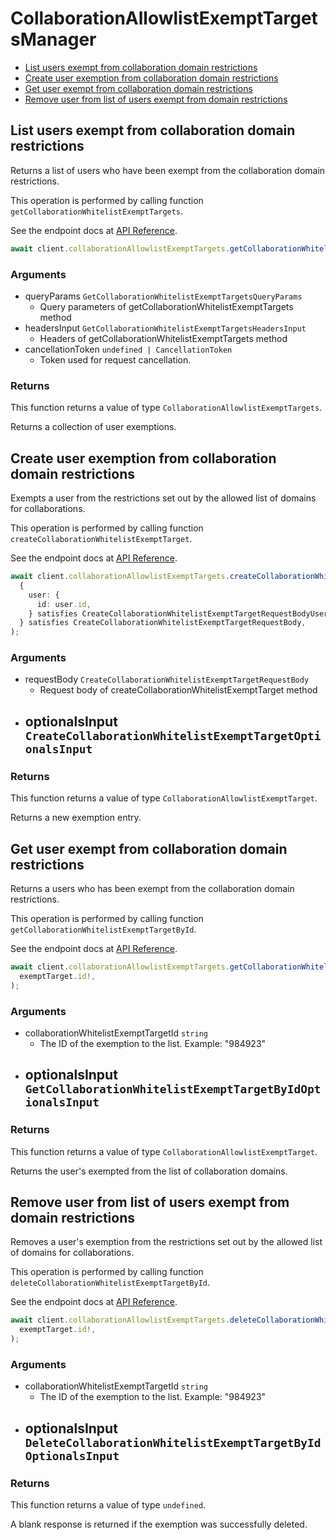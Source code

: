 # CollaborationAllowlistExemptTargetsManager

- [List users exempt from collaboration domain restrictions](#list-users-exempt-from-collaboration-domain-restrictions)
- [Create user exemption from collaboration domain restrictions](#create-user-exemption-from-collaboration-domain-restrictions)
- [Get user exempt from collaboration domain restrictions](#get-user-exempt-from-collaboration-domain-restrictions)
- [Remove user from list of users exempt from domain restrictions](#remove-user-from-list-of-users-exempt-from-domain-restrictions)

## List users exempt from collaboration domain restrictions

Returns a list of users who have been exempt from the collaboration
domain restrictions.

This operation is performed by calling function `getCollaborationWhitelistExemptTargets`.

See the endpoint docs at
[API Reference](https://developer.box.com/reference/get-collaboration-whitelist-exempt-targets/).

<!-- sample get_collaboration_whitelist_exempt_targets -->

```ts
await client.collaborationAllowlistExemptTargets.getCollaborationWhitelistExemptTargets();
```

### Arguments

- queryParams `GetCollaborationWhitelistExemptTargetsQueryParams`
  - Query parameters of getCollaborationWhitelistExemptTargets method
- headersInput `GetCollaborationWhitelistExemptTargetsHeadersInput`
  - Headers of getCollaborationWhitelistExemptTargets method
- cancellationToken `undefined | CancellationToken`
  - Token used for request cancellation.

### Returns

This function returns a value of type `CollaborationAllowlistExemptTargets`.

Returns a collection of user exemptions.

## Create user exemption from collaboration domain restrictions

Exempts a user from the restrictions set out by the allowed list of domains
for collaborations.

This operation is performed by calling function `createCollaborationWhitelistExemptTarget`.

See the endpoint docs at
[API Reference](https://developer.box.com/reference/post-collaboration-whitelist-exempt-targets/).

<!-- sample post_collaboration_whitelist_exempt_targets -->

```ts
await client.collaborationAllowlistExemptTargets.createCollaborationWhitelistExemptTarget(
  {
    user: {
      id: user.id,
    } satisfies CreateCollaborationWhitelistExemptTargetRequestBodyUserField,
  } satisfies CreateCollaborationWhitelistExemptTargetRequestBody,
);
```

### Arguments

- requestBody `CreateCollaborationWhitelistExemptTargetRequestBody`
  - Request body of createCollaborationWhitelistExemptTarget method
- optionalsInput `CreateCollaborationWhitelistExemptTargetOptionalsInput`
  -

### Returns

This function returns a value of type `CollaborationAllowlistExemptTarget`.

Returns a new exemption entry.

## Get user exempt from collaboration domain restrictions

Returns a users who has been exempt from the collaboration
domain restrictions.

This operation is performed by calling function `getCollaborationWhitelistExemptTargetById`.

See the endpoint docs at
[API Reference](https://developer.box.com/reference/get-collaboration-whitelist-exempt-targets-id/).

<!-- sample get_collaboration_whitelist_exempt_targets_id -->

```ts
await client.collaborationAllowlistExemptTargets.getCollaborationWhitelistExemptTargetById(
  exemptTarget.id!,
);
```

### Arguments

- collaborationWhitelistExemptTargetId `string`
  - The ID of the exemption to the list. Example: "984923"
- optionalsInput `GetCollaborationWhitelistExemptTargetByIdOptionalsInput`
  -

### Returns

This function returns a value of type `CollaborationAllowlistExemptTarget`.

Returns the user's exempted from the list of collaboration domains.

## Remove user from list of users exempt from domain restrictions

Removes a user's exemption from the restrictions set out by the allowed list
of domains for collaborations.

This operation is performed by calling function `deleteCollaborationWhitelistExemptTargetById`.

See the endpoint docs at
[API Reference](https://developer.box.com/reference/delete-collaboration-whitelist-exempt-targets-id/).

<!-- sample delete_collaboration_whitelist_exempt_targets_id -->

```ts
await client.collaborationAllowlistExemptTargets.deleteCollaborationWhitelistExemptTargetById(
  exemptTarget.id!,
);
```

### Arguments

- collaborationWhitelistExemptTargetId `string`
  - The ID of the exemption to the list. Example: "984923"
- optionalsInput `DeleteCollaborationWhitelistExemptTargetByIdOptionalsInput`
  -

### Returns

This function returns a value of type `undefined`.

A blank response is returned if the exemption was
successfully deleted.
